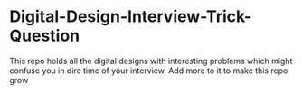 # Digital-Design-Interview-Trick-Question
This repo holds all the digital designs with interesting problems which might confuse you in dire time of your interview. Add more to it to make this repo grow
